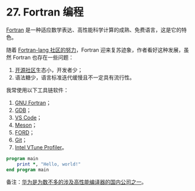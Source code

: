 # 27. Fortran 编程

[Fortran][1] 是一种适应数学表达、高性能科学计算的成熟、免费语言，这是它的特色。

随着 [Fortran-lang 社区的努力][2]，Fortran 迎来复苏迹象，作者看好这种发展，虽然 Fortran 也存在一些问题：

1. [开源社区][3]生态小，开发者少；
2. 语法糖少，语言标准迭代缓慢且不一定具有流行性。

[1]: https://fortran-lang.org/zh_CN/learn/quickstart/
[2]: https://fortran-lang.discourse.group/t/fortran-returns-to-top-20-tiobe-index/1069/203?u=zoziha
[3]: https://github.com/fortran-lang

我常使用以下工具链软件：

1. [GNU Fortran](https://gcc.gnu.org/fortran/)；
2. [GDB](https://www.gnu.org/software/gdb/)；
3. [VS Code](https://code.visualstudio.com/)；
4. [Meson](https://mesonbuild.com/)；
5. [FORD](https://github.com/Fortran-FOSS-Programmers/ford)；
6. [Git](https://git-scm.com/)；
7. [Intel VTune Profiler](https://software.intel.com/content/www/us/en/develop/tools/vtune-profiler.html)。

```fortran
program main
    print *, "Hello, world!"
end program main
```

备注：[华为是为数不多的涉及高性能编译器的国内公司之一][3]。

[3]: https://support.huawei.com/enterprise/zh/doc/EDOC1100283328/8de2b49a

